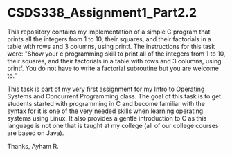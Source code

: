 # CSDS338_Assignment1_Part2.2

This repository contains my implementation of a simple C program that prints all the integers from 1 to 10, their squares, and their factorials in a table with rows and 3 columns, using printf. The instructions for this task were: "Show your c programming skill to print all of the integers from 1 to 10, their squares, and their factorials in a table with rows and 3 columns, using printf. You do not have to write a factorial subroutine but you are welcome to."

This task is part of my very first assignment for my Intro to Operating Systems and Concurrent Programming class. The goal of this task is to get students started with programming in C and become familiar with the syntax for it is one of the very needed skills when learning operating systems using Linux. It also provides a gentle introduction to C as this language is not one that is taught at my college (all of our college courses are based on Java).

Thanks,
Ayham R.
